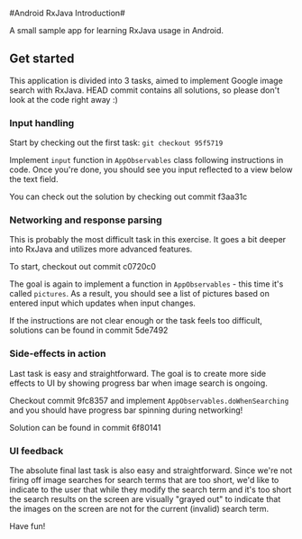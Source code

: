 #Android RxJava Introduction#

A small sample app for learning RxJava usage in Android.

## Get started

This application is divided into 3 tasks, aimed to implement Google image search with RxJava. HEAD commit contains all solutions, so please don't look at the code right away :)

### Input handling

Start by checking out the first task: `git checkout 95f5719`

Implement `input` function in `AppObservables` class following instructions in code. Once you're done, you should see you input reflected to a view below the text field.

You can check out the solution by checking out commit f3aa31c

### Networking and response parsing

This is probably the most difficult task in this exercise. It goes a bit deeper into RxJava and utilizes more advanced features.

To start, checkout out commit c0720c0

The goal is again to implement a function in `AppObservables` - this time it's called `pictures`. As a result, you should see a list of pictures based on entered input which updates when input changes.

If the instructions are not clear enough or the task feels too difficult, solutions can be found in commit 5de7492

### Side-effects in action

Last task is easy and straightforward. The goal is to create more side effects to UI by showing progress bar when image search is ongoing.

Checkout commit 9fc8357 and implement `AppObservables.doWhenSearching` and you should have progress bar spinning during networking!

Solution can be found in commit 6f80141

### UI feedback

The absolute final last task is also easy and straightforward. Since we're not firing off image searches for search terms that are too short, we'd like to indicate to the user that while they modify the search term and it's too short the search results on the screen are visually "grayed out" to indicate that the images on the screen are not for the current (invalid) search term.

Have fun!

